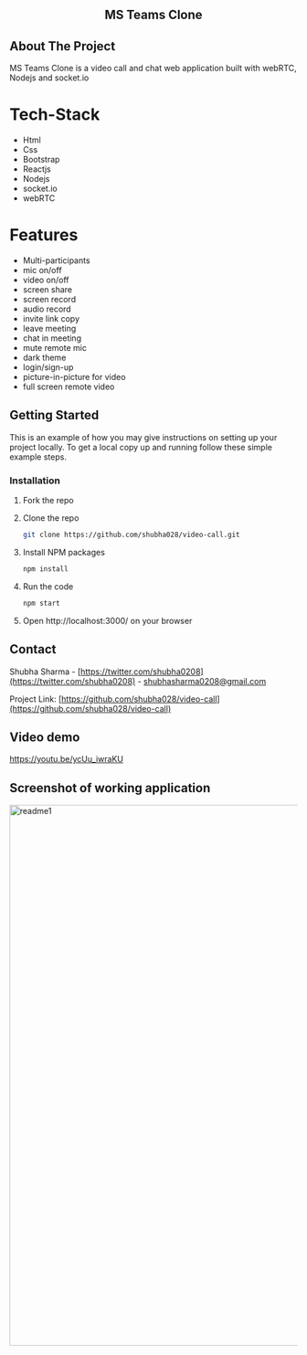  <h2 align="center">MS Teams Clone</h2>


<!-- ABOUT THE PROJECT -->
## About The Project
MS Teams Clone is a  video call and chat web application built with webRTC, Nodejs and socket.io


# Tech-Stack
<ul>
<li>Html</li>  <li>Css</li>  <li>Bootstrap</li>  <li>Reactjs</li>  <li>Nodejs</li> <li>socket.io</li>  <li>webRTC</li>
  </ul>


# Features
<ul>
  <li>Multi-participants</li>
  <li>mic on/off<br /></li>
<li>video on/off<br /></li>
<li>screen share<br /></li>
<li>screen record<br /></li>
<li>audio record<br /></li>
<li>invite link copy<br /></li>
<li>leave meeting<br /></li>
<li>chat in meeting<br /></li>
<li>mute remote mic<br /></li>
<li>dark theme<br /></li>
<li>login/sign-up<br /></li>
<li>picture-in-picture for video<br /></li>
<li>full screen remote video<br /></li>
</ul>


<!-- GETTING STARTED -->
## Getting Started

This is an example of how you may give instructions on setting up your project locally.
To get a local copy up and running follow these simple example steps.


### Installation
1. Fork the repo<br />

2. Clone the repo<br />
   ```sh
   git clone https://github.com/shubha028/video-call.git
   ```
3. Install NPM packages<br />
   ```sh
   npm install
   ```
4. Run the code<br />
    ```sh
   npm start
   ```
5. Open http://localhost:3000/ on your browser<br />   


<!-- CONTACT -->
## Contact

Shubha Sharma - [https://twitter.com/shubha0208](https://twitter.com/shubha0208) - shubhasharma0208@gmail.com

Project Link: [https://github.com/shubha028/video-call](https://github.com/shubha028/video-call)


## Video demo
https://youtu.be/ycUu_iwraKU
  
## Screenshot of working application
<img width="947" alt="readme1" src="https://user-images.githubusercontent.com/56934420/125278865-de278780-e330-11eb-82de-e2f29f86ba5d.PNG">
